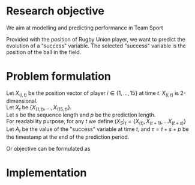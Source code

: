 # Research objective 

We aim at modelling and predicting performance in Team Sport 

Provided with the position of Rugby Union player, we want to predict the evolution of a "success" variable. The selected "success" variable is the position of the ball in the field.

# Problem formulation

Let $X_{(i,t)}$ be the position vector of player $i \in \{1, ..., 15\}$ at time $t$. $X_{(i,t)}$ is 2-dimensional.  
Let $X_t$ be $\{X_{(1,t)}, ..., X_{(15,t)}\}$.  
Let $s$ be the sequence length and $p$ be the prediction length.  
For readability purpose, for any $t$ we define $(X_S)_t = \{X_{(t)}, X_{(t+1)}, ... X_{(t+s)}\}$   
Let $A_t$ be the value of the "success" variable at time $t$, and $\tau = t + s + p$ be the timestamp at the end of the prediction period.  

Or objective can be formulated as 




# Implementation
